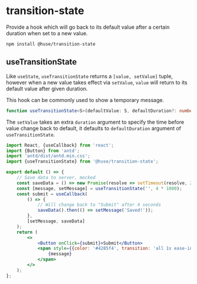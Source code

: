 # transition-state

Provide a hook which will go back to its default value after a certain duration when set to a new value.

```shell
npm install @huse/transition-state
```

## useTransitionState

Like `useState`, `useTransitionState` returns a `[value, setValue]` tuple, however when a new value takes effect via `setValue`, `value` will return to its default value after given duration.

This hook can be commonly used to show a temporary message.

```typescript
function useTransitionState<S>(defaultValue: S, defaultDuration?: number)
```

The `setValue` takes an extra `duration` argument to specify the time before value change back to default, it defaults to `defaultDuration` argument of `useTransitionState`.

```jsx
import React, {useCallback} from 'react';
import {Button} from 'antd';
import 'antd/dist/antd.min.css';
import {useTransitionState} from '@huse/transition-state';

export default () => {
    // Save data to server, mocked
    const saveData = () => new Promise(resolve => setTimeout(resolve, 20));
    const [message, setMessage] = useTransitionState('', 4 * 1000);
    const submit = useCallback(
        () => {
            // Will change back to "Submit" after 4 seconds
            saveData().then(() => setMessage('Saved!'));
        },
        [setMessage, saveData]
    );
    return (
        <>
            <Button onClick={submit}>Submit</Button>
            <span style={{color: '#4285f4', transition: 'all 1s ease-in', opacity: message ? 1 : 0}}>
                {message}
            </span>
        </>
    );
};
```
